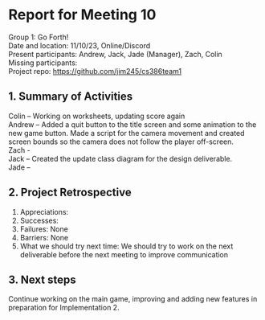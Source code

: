 # Report for Meeting 10
Group 1: Go Forth! <br>
Date and location: 11/10/23, Online/Discord <br>
Present participants: Andrew, Jack, Jade (Manager), Zach, Colin <br>
Missing participants: <br>
Project repo: https://github.com/jim245/cs386team1 <br>

## 1. Summary of Activities
Colin – Working on worksheets, updating score again<br>
Andrew – Added a quit button to the title screen and some animation to the new game button. Made a script for the camera movement and created screen bounds so the camera does not follow the player off-screen.<br>
Zach - <br>
Jack – Created the update class diagram for the design deliverable.<br>
Jade – <br>

## 2. Project Retrospective
  1. Appreciations: <br>
  2. Successes: <br>
  3. Failures: None<br>
  4. Barriers: None<br>
  5. What we should try next time: We should try to work on the next deliverable before the next meeting to improve communication<br>

## 3. Next steps
Continue working on the main game, improving and adding new features in preparation for Implementation 2.
